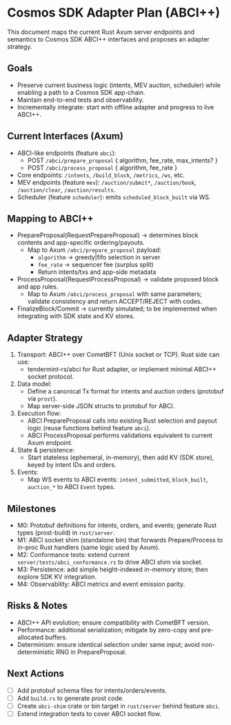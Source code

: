 # Cosmos SDK Adapter Plan (ABCI++)

This document maps the current Rust Axum server endpoints and semantics to Cosmos SDK ABCI++ interfaces and proposes an adapter strategy.

## Goals
- Preserve current business logic (intents, MEV auction, scheduler) while enabling a path to a Cosmos SDK app-chain.
- Maintain end-to-end tests and observability.
- Incrementally integrate: start with offline adapter and progress to live ABCI++.

## Current Interfaces (Axum)
- ABCI-like endpoints (feature `abci`):
  - POST `/abci/prepare_proposal` { algorithm, fee_rate, max_intents? }
  - POST `/abci/process_proposal` { algorithm, fee_rate }
- Core endpoints: `/intents`, `/build_block`, `/metrics`, `/ws`, etc.
- MEV endpoints (feature `mev`): `/auction/submit*`, `/auction/book`, `/auction/clear`, `/auction/results`.
- Scheduler (feature `scheduler`): emits `scheduled_block_built` via WS.

## Mapping to ABCI++
- PrepareProposal(RequestPrepareProposal) -> determines block contents and app-specific ordering/payouts.
  - Map to Axum `/abci/prepare_proposal` payload:
    - `algorithm` -> greedy|fifo selection in server
    - `fee_rate` -> sequencer fee (surplus split)
    - Return intents/txs and app-side metadata
- ProcessProposal(RequestProcessProposal) -> validate proposed block and app rules.
  - Map to Axum `/abci/process_proposal` with same parameters; validate consistency and return ACCEPT/REJECT with codes.
- FinalizeBlock/Commit -> currently simulated; to be implemented when integrating with SDK state and KV stores.

## Adapter Strategy
1) Transport: ABCI++ over CometBFT (Unix socket or TCP). Rust side can use:
   - tendermint-rs/abci for Rust adapter, or implement minimal ABCI++ socket protocol.
2) Data model:
   - Define a canonical Tx format for intents and auction orders (protobuf via `prost`).
   - Map server-side JSON structs to protobuf for ABCI.
3) Execution flow:
   - ABCI PrepareProposal calls into existing Rust selection and payout logic (reuse functions behind feature `abci`).
   - ABCI ProcessProposal performs validations equivalent to current Axum endpoint.
4) State & persistence:
   - Start stateless (ephemeral, in-memory), then add KV (SDK store), keyed by intent IDs and orders.
5) Events:
   - Map WS events to ABCI events: `intent_submitted`, `block_built`, `auction_*` to ABCI `Event` types.

## Milestones
- M0: Protobuf definitions for intents, orders, and events; generate Rust types (prost-build) in `rust/server`.
- M1: ABCI socket shim (standalone bin) that forwards Prepare/Process to in-proc Rust handlers (same logic used by Axum).
- M2: Conformance tests: extend current `server/tests/abci_conformance.rs` to drive ABCI shim via socket.
- M3: Persistence: add simple height-indexed in-memory store; then explore SDK KV integration.
- M4: Observability: ABCI metrics and event emission parity.

## Risks & Notes
- ABCI++ API evolution; ensure compatibility with CometBFT version.
- Performance: additional serialization; mitigate by zero-copy and pre-allocated buffers.
- Determinism: ensure identical selection under same input; avoid non-deterministic RNG in PrepareProposal.

## Next Actions
- [ ] Add protobuf schema files for intents/orders/events.
- [ ] Add `build.rs` to generate prost code.
- [ ] Create `abci-shim` crate or bin target in `rust/server` behind feature `abci`.
- [ ] Extend integration tests to cover ABCI socket flow.
